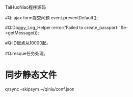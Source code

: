 TaiHuoNiao程序源码
  

#Q: ajax form提交问题
event.preventDefault();

#Q:Doggy_Log_Helper::error('Failed to create_passport:'.$e->getMessage());

#Q:ID起点从10000起。

#Q:resque任务处理。


# 同步静态文件
qrsync -skipsym ~/qiniu/conf.json



